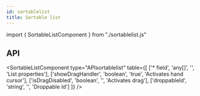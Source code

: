 ```yaml
---
id: sortablelist
title: Sortable list
---
```


import { SortableListComponent } from "./sortablelist.js"

<SortableListComponent />

## API

<SortableListComponent type="APIsortablelist" table={[
  ['* field', 'any[]', '', 'List properties'],
  ['showDragHandler', 'boolean', 'true', 'Activates hand  cursor'],
  ['isDragDisabled', 'boolean', '', 'Activates drag'],
  ['droppableId', 'string', '', 'Droppable Id']
]} />